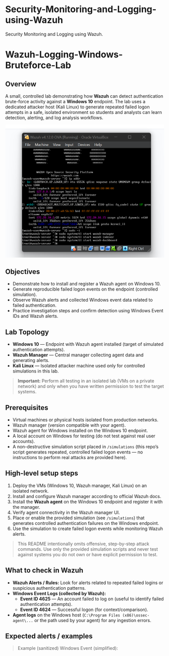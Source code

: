 # Security-Monitoring-and-Logging-using-Wazuh
Security Monitoring and Logging using Wazuh. 

# Wazuh-Logging-Windows-Bruteforce-Lab

## Overview
A small, controlled lab demonstrating how **Wazuh** can detect authentication brute-force activity against a **Windows 10** endpoint. The lab uses a dedicated attacker host (Kali Linux) to generate repeated failed logon attempts in a safe, isolated environment so students and analysts can learn detection, alerting, and log analysis workflows.

 ![Image Alt](https://github.com/Kaufman1000/Security-Monitoring-and-Logging-using-Wazuh/blob/01b311fd5bdc1952f0190568acf48021fb2b2d4a/Screenshot%202025-08-23%20122051.png)

## Objectives
- Demonstrate how to install and register a Wazuh agent on Windows 10.
- Generate reproducible failed logon events on the endpoint (controlled simulation).
- Observe Wazuh alerts and collected Windows event data related to failed authentication.
- Practice investigation steps and confirm detection using Windows Event IDs and Wazuh alerts.

## Lab Topology
- **Windows 10** — Endpoint with Wazuh agent installed (target of simulated authentication attempts).
- **Wazuh Manager** — Central manager collecting agent data and generating alerts.
- **Kali Linux** — Isolated attacker machine used only for controlled simulations in this lab.
> **Important:** Perform all testing in an isolated lab (VMs on a private network) and only when you have written permission to test the target systems.

## Prerequisites
- Virtual machines or physical hosts isolated from production networks.
- Wazuh manager (version compatible with your agent).
- Wazuh agent for Windows installed on the Windows 10 endpoint.
- A local account on Windows for testing (do not test against real user accounts).
- A non-destructive simulation script placed in `/simulations` (this repo’s script generates repeated, controlled failed logon events — no instructions to perform real attacks are provided here).

## High-level setup steps
1. Deploy the VMs (Windows 10, Wazuh manager, Kali Linux) on an isolated network.
2. Install and configure Wazuh manager according to official Wazuh docs.
3. Install the **Wazuh agent** on the Windows 10 endpoint and register it with the manager.
4. Verify agent connectivity in the Wazuh manager UI.
5. Place or enable the provided simulation (see `/simulations`) that generates controlled authentication failures on the Windows endpoint.
6. Use the simulation to create failed logon events while monitoring Wazuh alerts.

> This README intentionally omits offensive, step-by-step attack commands. Use only the provided simulation scripts and never test against systems you do not own or have explicit permission to test.

## What to check in Wazuh
- **Wazuh Alerts / Rules:** Look for alerts related to repeated failed logins or suspicious authentication patterns.
- **Windows Event Logs (collected by Wazuh):**
  - **Event ID 4625** — An account failed to log on (useful to identify failed authentication attempts).
  - **Event ID 4624** — Successful logon (for context/comparison).
- **Agent logs** on the Windows host (`C:\Program Files (x86)\ossec-agent\...` or the path used by your agent) for any ingestion errors.

## Expected alerts / examples
> Example (sanitized) Windows Event (simplified):


